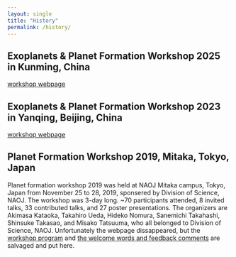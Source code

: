 ```yaml
---
layout: single
title: "History"
permalink: /history/
---
```


## Exoplanets & Planet Formation Workshop 2025 in Kunming, China

[workshop webpage](https://epf2025.github.io)

## Exoplanets & Planet Formation Workshop 2023 in Yanqing, Beijing, China

[workshop webpage](https://epf2023.github.io)

## Planet Formation Workshop 2019, Mitaka, Tokyo, Japan

Planet formation workshop 2019 was held at NAOJ Mitaka campus, Tokyo, Japan from November 25 to 28, 2019, sponsered by Division of Science, NAOJ.
The workshop was 3-day long. ~70 participants attended, 8 invited talks, 33 contributed talks, and 27 poster presentations. 
The organizers are Akimasa Kataoka, Takahiro Ueda, Hideko Nomura, Sanemichi Takahashi, Shinsuke Takasao, and Misako Tatsuuma, who all belonged to Division of Science, NAOJ. 
Unfortunately the webpage dissappeared, but the [workshop program](assets/PFW2019_program.pdf) and [the welcome words and feedback comments](assets/PFW2019_kataoka.pdf) are salvaged and put here.


